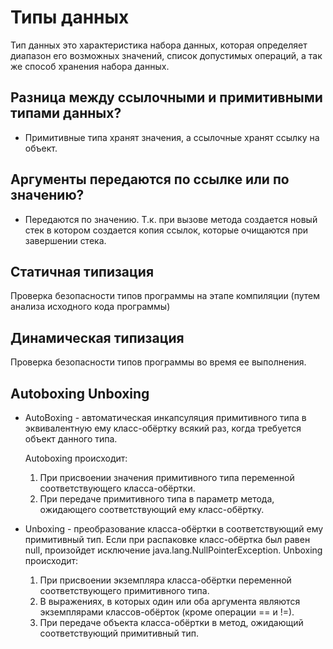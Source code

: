 # Типы данных
Тип данных это характеристика набора данных, которая определяет диапазон его возможных значений, список допустимых операций, а так же способ хранения набора данных.

## Разница между ссылочными и примитивными типами данных? 
* Примитивные типа хранят значения, а ссылочные хранят ссылку на объект.

## Аргументы передаются по ссылке или по значению?
* Передаются по значению. Т.к. при вызове метода создается новый стек в котором создается копия ссылок, которые очищаются при завершении стека.

## Статичная типизация 
Проверка безопасности типов программы на этапе компиляции (путем анализа исходного кода программы)

## Динамическая типизация 
Проверка безопасности типов программы во время ее выполнения.

## Autoboxing Unboxing
* AutoBoxing - автоматическая инкапсуляция примитивного типа в эквивалентную ему класс-обёртку всякий раз, когда требуется объект данного типа.

    Autoboxing происходит:

    1. При присвоении значения примитивного типа переменной соответствующего класса-обёртки.
    2. При передаче примитивного типа в параметр метода, ожидающего соответствующий ему класс-обёртку.

* Unboxing - преобразование класса-обёртки в соответствующий ему примитивный тип. Если при распаковке класс-обёртка был равен null, произойдет исключение java.lang.NullPointerException.
    Unboxing происходит:
    1. При присвоении экземпляра класса-обёртки переменной соответствующего примитивного типа.
    2. В выражениях, в которых один или оба аргумента являются экземплярами классов-обёрток (кроме операции == и !=).
    3. При передаче объекта класса-обёртки в метод, ожидающий соответствующий примитивный тип.